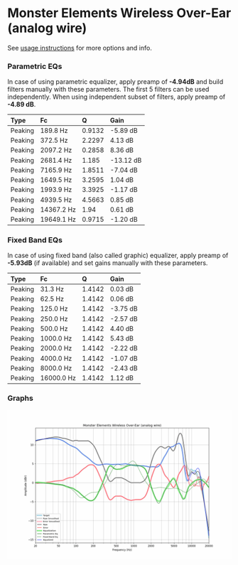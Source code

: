 # Monster Elements Wireless Over-Ear (analog wire)
See [usage instructions](https://github.com/jaakkopasanen/AutoEq#usage) for more options and info.

### Parametric EQs
In case of using parametric equalizer, apply preamp of **-4.94dB** and build filters manually
with these parameters. The first 5 filters can be used independently.
When using independent subset of filters, apply preamp of **-4.89 dB**.

| Type    | Fc         |      Q | Gain      |
|:--------|:-----------|:-------|:----------|
| Peaking | 189.8 Hz   | 0.9132 | -5.89 dB  |
| Peaking | 372.5 Hz   | 2.2297 | 4.13 dB   |
| Peaking | 2097.2 Hz  | 0.2858 | 8.36 dB   |
| Peaking | 2681.4 Hz  | 1.185  | -13.12 dB |
| Peaking | 7165.9 Hz  | 1.8511 | -7.04 dB  |
| Peaking | 1649.5 Hz  | 3.2595 | 1.04 dB   |
| Peaking | 1993.9 Hz  | 3.3925 | -1.17 dB  |
| Peaking | 4939.5 Hz  | 4.5663 | 0.85 dB   |
| Peaking | 14367.2 Hz | 1.94   | 0.61 dB   |
| Peaking | 19649.1 Hz | 0.9715 | -1.20 dB  |

### Fixed Band EQs
In case of using fixed band (also called graphic) equalizer, apply preamp of **-5.93dB**
(if available) and set gains manually with these parameters.

| Type    | Fc         |      Q | Gain     |
|:--------|:-----------|:-------|:---------|
| Peaking | 31.3 Hz    | 1.4142 | 0.03 dB  |
| Peaking | 62.5 Hz    | 1.4142 | 0.06 dB  |
| Peaking | 125.0 Hz   | 1.4142 | -3.75 dB |
| Peaking | 250.0 Hz   | 1.4142 | -2.57 dB |
| Peaking | 500.0 Hz   | 1.4142 | 4.40 dB  |
| Peaking | 1000.0 Hz  | 1.4142 | 5.43 dB  |
| Peaking | 2000.0 Hz  | 1.4142 | -2.22 dB |
| Peaking | 4000.0 Hz  | 1.4142 | -1.07 dB |
| Peaking | 8000.0 Hz  | 1.4142 | -2.43 dB |
| Peaking | 16000.0 Hz | 1.4142 | 1.12 dB  |

### Graphs
![](./Monster%20Elements%20Wireless%20Over-Ear%20(analog%20wire).png)